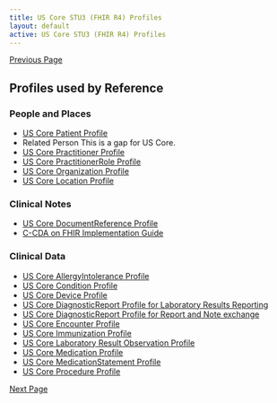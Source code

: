```yaml
---
title: US Core STU3 (FHIR R4) Profiles
layout: default
active: US Core STU3 (FHIR R4) Profiles
---
```


[Previous Page](HRex_Profiles.html)

## Profiles used by Reference
### People and Places

* <a href="http://hl7.org/fhir/us/core/STU3/StructureDefinition-us-core-patient.html">US Core Patient Profile</a>
* Related Person This is a gap for US Core.
* <a href="http://hl7.org/fhir/us/core/STU3/StructureDefinition-us-core-practitioner.html">US Core Practitioner Profile</a>
* <a href="http://hl7.org/fhir/us/core/STU3/StructureDefinition-us-core-practitionerrole.html">US Core PractitionerRole Profile</a>
* <a href="http://hl7.org/fhir/us/core/STU3/StructureDefinition-us-core-organization.html">US Core Organization Profile</a>
* <a href="http://hl7.org/fhir/us/core/STU3/StructureDefinition-us-core-location.html">US Core Location Profile</a>


### Clinical Notes
* <a href="http://hl7.org/fhir/us/core/STU3/StructureDefinition-us-core-documentreference.html">US Core DocumentReference Profile</a>
* <a href="http://hl7.org/fhir/us/ccda/index.html">C-CDA on FHIR Implementation Guide</a>


### Clinical Data 
* <a href="http://hl7.org/fhir/us/core/STU3/StructureDefinition-us-core-allergyintolerance.html">US Core AllergyIntolerance Profile</a>
* <a href="http://hl7.org/fhir/us/core/STU3/StructureDefinition-us-core-condition.html">US Core Condition Profile</a>
* <a href="http://hl7.org/fhir/us/core/STU3/StructureDefinition-us-core-device.html">US Core Device Profile</a>
* <a href="http://hl7.org/fhir/us/core/STU3/StructureDefinition-us-core-diagnosticreport-lab.html">US Core DiagnosticReport Profile for Laboratory Results Reporting</a>
* <a href="http://hl7.org/fhir/us/core/STU3/StructureDefinition-us-core-diagnosticreport-note.html">US Core DiagnosticReport Profile for Report and Note exchange</a>
* <a href="http://hl7.org/fhir/us/core/STU3/StructureDefinition-us-core-encounter.html">US Core Encounter Profile</a>
* <a href="http://hl7.org/fhir/us/core/STU3/StructureDefinition-us-core-immunization.html">US Core Immunization Profile</a>
* <a href="http://hl7.org/fhir/us/core/STU3/StructureDefinition-us-core-observation-lab.html">US Core Laboratory Result Observation Profile</a>
* <a href="http://hl7.org/fhir/us/core/STU3/StructureDefinition-us-core-medication.html">US Core Medication Profile</a>
* <a href="http://hl7.org/fhir/us/core/STU3/StructureDefinition-us-core-medicationstatement.html">US Core MedicationStatement Profile </a>
* <a href="http://hl7.org/fhir/us/core/STU3/StructureDefinition-us-core-procedure.html">US Core Procedure Profile</a>




[Next Page](Argonaut_FHIR_(DSTU2)_Profiles.html)